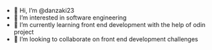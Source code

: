 - 👋 Hi, I’m @danzaki23 
- 👀 I’m interested in software engineering
- 🌱 I’m currently learning front end development with the help of odin project
- 💞️ I’m looking to collaborate on front end development challenges
<!---
danzaki23/danzaki23 is a ✨ special ✨ repository because its `README.md` (this file) appears on your GitHub profile.
You can click the Preview link to take a look at your changes.
--->
